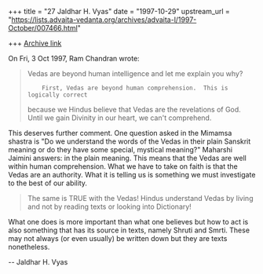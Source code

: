 +++
title = "27 Jaldhar H. Vyas"
date = "1997-10-29"
upstream_url = "https://lists.advaita-vedanta.org/archives/advaita-l/1997-October/007466.html"

+++
[Archive link](https://lists.advaita-vedanta.org/archives/advaita-l/1997-October/007466.html)

On Fri, 3 Oct 1997, Ram Chandran wrote:

> Vedas are beyond human intelligence and let me explain you why?
>
>         First, Vedas are beyond human comprehension.  This is logically correct
> because we Hindus believe that Vedas are the revelations of God.  Until
> we gain Divinity in our heart, we can't comprehend.

This deserves further comment.  One question asked in the Mimamsa shastra
is "Do we understand the words of the Vedas in their plain Sanskrit
meaning or do they have some special, mystical meaning?"  Maharshi Jaimini
answers: in the plain meaning.  This means that the Vedas are well within
human comprehension.  What we have to take on faith is that the Vedas are
an authority.  What it is telling us is something we must investigate to
the best of our ability.

> The same
> is TRUE with the Vedas!  Hindus understand Vedas by living and not by
> reading texts or looking into Dictionary!

What one does is more important than what one believes but how to act is
also something that has its source in texts, namely Shruti and Smrti.
These may not always (or even usually) be written down but they are texts
nonetheless.

--
Jaldhar H. Vyas <jaldhar at braincells.com>

